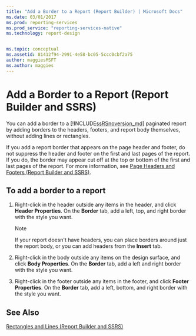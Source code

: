 ```yaml
---
title: "Add a Border to a Report (Report Builder) | Microsoft Docs"
ms.date: 03/01/2017
ms.prod: reporting-services
ms.prod_service: "reporting-services-native"
ms.technology: report-design


ms.topic: conceptual
ms.assetid: 81412f94-2991-4e58-bc05-5ccc0cbf2a75
author: maggiesMSFT
ms.author: maggies
---
```

# Add a Border to a Report (Report Builder and SSRS)
  You can add a border to a [!INCLUDE[ssRSnoversion_md](../../includes/ssrsnoversion-md.md)] paginated report by adding borders to the headers, footers, and report body themselves, without adding lines or rectangles.    
    
 If you add a report border that appears on the page header and footer, do not suppress the header and footer on the first and last pages of the report. If you do, the border may appear cut off at the top or bottom of the first and last pages of the report. For more information, see [Page Headers and Footers &#40;Report Builder and SSRS&#41;](../../reporting-services/report-design/page-headers-and-footers-report-builder-and-ssrs.md).    
    
## To add a border to a report    
    
1.  Right-click in the header outside any items in the header, and click **Header Properties**. On the **Border** tab, add a left, top, and right border with the style you want.    
    
    > [!NOTE]    
    >  If your report doesn't have headers, you can place borders around just the report body, or you can add headers from the **Insert** tab.    
    
2.  Right-click in the body outside any items on the design surface, and click **Body Properties**. On the **Border** tab, add a left and right border with the style you want.    
    
3.  Right-click in the footer outside any items in the footer, and click **Footer Properties**. On the **Border** tab, add a left, bottom, and right border with the style you want.    
    
## See Also    
 [Rectangles and Lines &#40;Report Builder and SSRS&#41;](../../reporting-services/report-design/rectangles-and-lines-report-builder-and-ssrs.md)    
    
  
